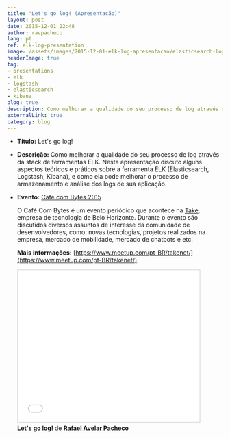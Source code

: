 ```yaml
---
title: "Let's go log! (Apresentação)"
layout: post
date: 2015-12-01 22:48
author: ravpacheco
lang: pt
ref: elk-log-presentation
image: /assets/images/2015-12-01-elk-log-apresentacao/elasticsearch-logo.png
headerImage: true
tag:
- presentations
- elk
- logstash
- elasticsearch
- kibana
blog: true
description: Como melhorar a qualidade do seu processo de log através da stack de ferramentas ELK.
externalLink: true
category: blog
---
```


* **Título:** <span class="evidence">Let's go log!</span>
* **Descrição:** Como melhorar a qualidade do seu processo de log através da stack de ferramentas ELK. Nesta apresentação discuto alguns aspectos teóricos e práticos sobre a ferramenta ELK (Elasticsearch, Logstash, Kibana), e como ela pode melhorar o processo de armazenamento e análise dos logs de sua aplicação.

* **Evento:** [Café com Bytes 2015](https://www.meetup.com/pt-BR/BHTEC-Talks/events/222168031/)

    O Café Com Bytes é um evento periódico que acontece na [Take](http://take.net), empresa de tecnologia de Belo Horizonte. Durante o evento são discutidos diversos assuntos de interesse da comunidade de desenvolvedores, como: novas tecnologias, projetos realizados na empresa, mercado de mobilidade, mercado de chatbots e etc.
    
    **Mais informações:** [https://www.meetup.com/pt-BR/takenet/](https://www.meetup.com/pt-BR/takenet/)
    
    <iframe src="//www.slideshare.net/slideshow/embed_code/key/wZqikywXK9rMzP" width="425" height="355" frameborder="0" marginwidth="0" marginheight="0" scrolling="no" style="border:1px solid #CCC; border-width:1px; margin-bottom:5px; max-width: 100%;" allowfullscreen> </iframe> <div style="margin-bottom:5px"> <strong> <a href="//www.slideshare.net/RafaelAvelar1/lets-go-log" title="Let&#x27;s go log!" target="_blank">Let&#x27;s go log!</a> </strong> de <strong><a target="_blank" href="//www.slideshare.net/RafaelAvelar1">Rafael Avelar Pacheco</a></strong> </div>
